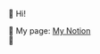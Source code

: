 👋 Hi!

🌟 My page: [My Notion](https://www.notion.so/Wooju-s-Universe-b32a2a63a2874d5c982c6422c55955da)\
🌟

<!---
yjecho/yjecho is a ✨ special ✨ repository because its `README.md` (this file) appears on your GitHub profile.
You can click the Preview link to take a look at your changes.
--->

